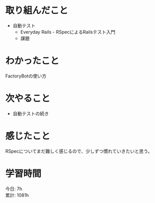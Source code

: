 # 取り組んだこと       
- 自動テスト
  - Everyday Rails - RSpecによるRailsテスト入門
  - 課題
# わかったこと 
FactoryBotの使い方
# 次やること  
- 自動テストの続き  
# 感じたこと  
RSpecについてまだ難しく感じるので、少しずつ慣れていきたいと思う。
# 学習時間 
今日: 7h                         
累計: 1081h                    
